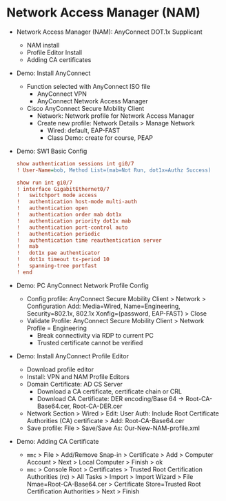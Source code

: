 # Network Access Manager (NAM)

+ Network Access Manager (NAM): AnyConnect DOT.1x Supplicant
    + NAM install
    + Profile Editor Install
    + Adding CA certificates

+ Demo: Install AnyConnect
    + Function selected with AnyConnect ISO file
        + AnyConnect VPN
        + AnyConnect Network Access Manager
    + Cisco AnyConnect Secure Mobility Client
        + Network: Network profile for Network Access Manager
        + Create new profile: Network Details > Manage Network
            + Wired: default, EAP-FAST
            + Class Demo: create for course, PEAP

+ Demo: SW1 Basic Config
    ```cfg
    show authentication sessions int gi0/7
    ! User-Name=bob, Method List=(mab=Not Run, dot1x=Authz Success)

    show run int gi0/7
    ! interface GigabitEthernet0/7
    !   switchport mode access
    !   authentication host-mode multi-auth
    !   authentication open
    !   authentication order mab dot1x
    !   authentication priority dot1x mab 
    !   authentication port-control auto
    !   authentication periodic
    !   authentication time reauthentication server
    !   mab
    !   dot1x pae authenticator
    !   dot1x timeout tx-period 10
    !   spanning-tree portfast
    ! end
    ```
+ Demo: PC AnyConnect Network Profile Config
    + Config profile: AnyConnect Secure Mobility Client > Network > Configuration Add: Media=Wired, Name=Engineering, Security=802.1x, 802.1x Xonfig=(password, EAP-FAST) > Close
    + Validate Profile: AnyConnect Secure Mobility Client > Network Profile = Engineering
        + Break connectivity via RDP to current PC
        + Trusted certificate cannot be verified

+ Demo: Install AnyConnect Profile Editor
    + Download profile editor
    + Install: VPN and NAM Profile Editors
    + Domain Certificate: AD CS Server
        + Download a CA certificate, certificate chain or CRL
        + Download CA Certificate: DER encoding/Base 64 -> Root-CA-Base64.cer, Root-CA-DER.cer
    + Network Section > Wired > Edit: User Auth: Include Root Certificate Authorities (CA) certificate > Add: Root-CA-Base64.cer
    + Save profile: File > Save/Save As: Our-New-NAM-profile.xml

+ Demo: Adding CA Certificate
    + `mmc` > File > Add/Remove Snap-in > Certificate > Add > Computer Account > Next > Local Computer > Finish > ok
    + `mmc` > Console Root > Certificates > Trusted Root Certification Authorities (rc) > All Tasks > Import > Import Wizard > File Nmae=Root-CA-Base64.cer > Certificate Store=Trusted Root Certification Authorities > Next > Finish


